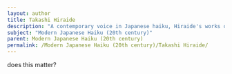 ```yaml
---
layout: author
title: Takashi Hiraide
description: "A contemporary voice in Japanese haiku, Hiraide's works often reflect on the ephemeral aspects of nature and the interconnectedness of all living things."
subject: "Modern Japanese Haiku (20th century)"
parent: Modern Japanese Haiku (20th century)
permalink: /Modern Japanese Haiku (20th century)/Takashi Hiraide/
---
```


does this matter?
